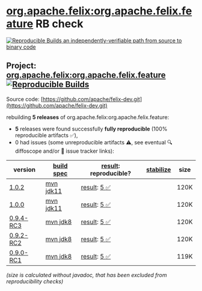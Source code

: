 [org.apache.felix:org.apache.felix.feature](https://central.sonatype.com/artifact/org.apache.felix/org.apache.felix.feature/versions) RB check
=======

[![Reproducible Builds](https://reproducible-builds.org/images/logos/rb.svg) an independently-verifiable path from source to binary code](https://reproducible-builds.org/)

## Project: [org.apache.felix:org.apache.felix.feature](https://central.sonatype.com/artifact/org.apache.felix/org.apache.felix.feature/versions) [![Reproducible Builds](https://img.shields.io/endpoint?url=https://raw.githubusercontent.com/jvm-repo-rebuild/reproducible-central/master/content/org/apache/felix/features/badge.json)](https://github.com/jvm-repo-rebuild/reproducible-central/blob/master/content/org/apache/felix/features/README.md)

Source code: [https://github.com/apache/felix-dev.git](https://github.com/apache/felix-dev.git)

rebuilding **5 releases** of org.apache.felix:org.apache.felix.feature:
- **5** releases were found successfully **fully reproducible** (100% reproducible artifacts :white_check_mark:),
- 0 had issues (some unreproducible artifacts :warning:, see eventual :mag: diffoscope and/or :memo: issue tracker links):

| version | [build spec](/BUILDSPEC.md) | [result](https://reproducible-builds.org/docs/jvm/): reproducible? | [stabilize](https://github.com/google/oss-rebuild/blob/main/cmd/stabilize/README.md) | size |
| -- | --------- | ------ | ------ | -- |
| [1.0.2](https://central.sonatype.com/artifact/org.apache.felix/org.apache.felix.feature/1.0.2/pom) | [mvn jdk11](felix-features-1.0.2.buildspec) | [result](org.apache.felix.feature-1.0.2.buildinfo): [5 :white_check_mark: ](org.apache.felix.feature-1.0.2.buildcompare) | | 120K |
| [1.0.0](https://central.sonatype.com/artifact/org.apache.felix/org.apache.felix.feature/1.0.0/pom) | [mvn jdk11](felix-features-1.0.0.buildspec) | [result](org.apache.felix.feature-1.0.0.buildinfo): [5 :white_check_mark: ](org.apache.felix.feature-1.0.0.buildcompare) | | 120K |
| [0.9.4-RC3](https://central.sonatype.com/artifact/org.apache.felix/org.apache.felix.feature/0.9.4-RC3/pom) | [mvn jdk8](felix-features-0.9.4-RC3.buildspec) | [result](org.apache.felix.feature-0.9.4-RC3.buildinfo): [5 :white_check_mark: ](org.apache.felix.feature-0.9.4-RC3.buildcompare) | | 120K |
| [0.9.2-RC2](https://central.sonatype.com/artifact/org.apache.felix/org.apache.felix.feature/0.9.2-RC2/pom) | [mvn jdk8](felix-features-0.9.2-RC2.buildspec) | [result](org.apache.felix.feature-0.9.2-RC2.buildinfo): [5 :white_check_mark: ](org.apache.felix.feature-0.9.2-RC2.buildcompare) | | 120K |
| [0.9.0-RC1](https://central.sonatype.com/artifact/org.apache.felix/org.apache.felix.feature/0.9.0-RC1/pom) | [mvn jdk8](felix-features-0.9.0-RC1.buildspec) | [result](org.apache.felix.feature-0.9.0-RC1.buildinfo): [5 :white_check_mark: ](org.apache.felix.feature-0.9.0-RC1.buildcompare) | | 119K |

<i>(size is calculated without javadoc, that has been excluded from reproducibility checks)</i>
